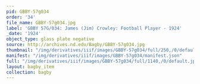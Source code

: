 ```yaml
---
pid: GBBY-57g034
order: '34'
file_name: GBBY-57g034.jpg
label: 'GBBY 57G/034: James (Jim) Crowley: Football Player - 1924'
_date: '1924'
object_type: glass plate negative
source: http://archives.nd.edu/Bagby/GBBY-57g034.jpg
thumbnail: "/img/derivatives/iiif/images/GBBY-57g034/full/250,/0/default.jpg"
manifest: "/img/derivatives/iiif/images/GBBY-57g034/manifest.json"
full: "/img/derivatives/iiif/images/GBBY-57g034/full/1140,/0/default.jpg"
layout: bagby_item
collection: bagby
---
```

